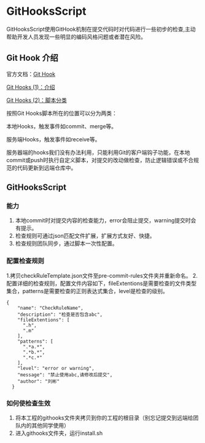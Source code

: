 # GitHooksScript
GitHooksScript使用GitHook机制在提交代码时对代码进行一些初步的检查,主动帮助开发人员发现一些明显的编码风格问题或者潜在风险。

## Git Hook 介绍

官方文档：[Git Hook](https://git-scm.com/book/zh/v2/%E8%87%AA%E5%AE%9A%E4%B9%89-Git-Git-%E9%92%A9%E5%AD%90)

[Git Hooks (1)：介绍 ](https://segmentfault.com/a/1190000000356485) 

[Git Hooks (2)：脚本分类](https://segmentfault.com/a/1190000000356487)

按照Git Hooks脚本所在的位置可以分为两类：

本地Hooks，触发事件如commit、merge等。

服务端Hooks，触发事件如receive等。

服务器端的hooks我们没有办法利用，只能利用Git的客户端钩子功能，在本地commit或push时执行自定义脚本，对提交的改动做检查，防止逻辑错误或不合规范的代码更新到远端仓库中。

## GitHooksScript 

### 能力

1. 本地commit时对提交内容的检查能力，error会阻止提交，warning提交时会有提示。
2. 检查规则可通过json匹配文件扩展，扩展方式友好、快捷。
3. 检查规则团队同步，通过脚本一次性配置。

### 配置检查规则

1.拷贝checkRuleTemplate.json文件至pre-commit-rules文件夹并重新命名。
2.配置详细的检查规则，配置文件内容如下，fileExtentions是需要检查的文件类型集合，patterns是需要检查的正则表达式集合，level是检查的级别。
```
{
    "name": "CheckRuleName",
    "description": "检查是否包含abc",
    "fileExtentions": [
      ".h",
      ".m"
    ],
    "patterns": [
      ".*a.*",
      ".*b.*",
      ".*c.*"
    ],
    "level": "error or warning", 
    "message": "禁止使用abc,请修改后提交",
    "author": "刘彬"
  }
````



### 如何使检查生效
1. 将本工程的githooks文件夹拷贝到你的工程的根目录（别忘记提交到远端给团队内的其他同学使用）
2. 进入githooks文件夹，运行install.sh



